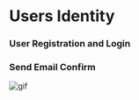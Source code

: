 # Users Identity  
### User Registration and Login 
### Send Email Confirm


![gif](https://im3.ezgif.com/tmp/ezgif-3-692808a583.gif)
